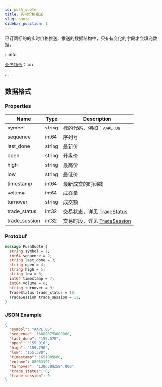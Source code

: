 ```yaml
---
id: push_quote
title: 实时价格推送
slug: quote
sidebar_position: 1
---
```


已订阅标的的实时价格推送，推送的数据结构中，只有有变化的字段才会填充数据。

:::info

[业务指令](../../socket/protocol/push)：`101`

:::

## 数据格式

### Properties

| Name          | Type   | Description                                                       |
| ------------- | ------ | ----------------------------------------------------------------- |
| symbol        | string | 标的代码，例如：`AAPL.US`                                         |
| sequence      | int64  | 序列号                                                            |
| last_done     | string | 最新价                                                            |
| open          | string | 开盘价                                                            |
| high          | string | 最高价                                                            |
| low           | string | 最低价                                                            |
| timestamp     | int64  | 最新成交的时间戳                                                  |
| volume        | int64  | 成交量                                                            |
| turnover      | string | 成交额                                                            |
| trade_status  | int32  | 交易状态，详见 [TradeStatus](../objects#tradestatus---交易状态)   |
| trade_session | int32  | 交易时段，详见 [TradeSession](../objects#tradesession---交易时段) |

### Protobuf

```protobuf
message PushQuote {
  string symbol = 1;
  int64 sequence = 2;
  string last_done = 3;
  string open = 4;
  string high = 5;
  string low = 6;
  int64 timestamp = 7;
  int64 volume = 8;
  string turnover = 9;
  TradeStatus trade_status = 10;
  TradeSession trade_session = 11;
}
```

### JSON Example

```json
{
  "symbol": "AAPL.US",
  "sequence": 160808750000000,
  "last_done": "156.570",
  "open": "155.910",
  "high": "159.790",
  "low": "155.380",
  "timestamp": 1651089600,
  "volume": 88063191,
  "turnover": "13865092584.000",
  "trade_status": 0,
  "trade_session": 0
}
```
